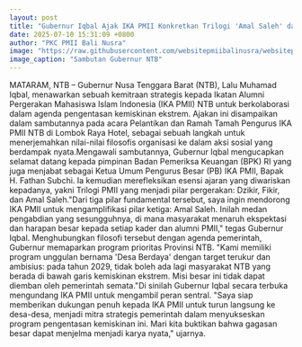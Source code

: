 ```yaml
---
layout: post
title: "Gubernur Iqbal Ajak IKA PMII Konkretkan Trilogi 'Amal Saleh' dalam Misi Pengentasan Kemiskinan Ekstrem"
date: 2025-07-10 15:31:09 +0800
author: "PKC PMII Bali Nusra"
image: "https://raw.githubusercontent.com/websitepmiibalinusra/websitepmiibalinusra.github.io/main/assets/rilis/gubernur-iqbal-ajak-ika-pmii-konkretkan-trilogi-amal-saleh-dalam-misi-pengentasan-kemiskinan-ekstrem.png"
image_caption: "Sambutan Gubernur NTB"
---
```


MATARAM, NTB – Gubernur Nusa Tenggara Barat (NTB), Lalu Muhamad Iqbal, menawarkan sebuah kemitraan strategis kepada Ikatan Alumni Pergerakan Mahasiswa Islam Indonesia (IKA PMII) NTB untuk berkolaborasi dalam agenda pengentasan kemiskinan ekstrem.
Ajakan ini disampaikan dalam sambutannya pada acara Pelantikan dan Ramah Tamah Pengurus IKA PMII NTB di Lombok Raya Hotel, sebagai sebuah langkah untuk menerjemahkan nilai-nilai filosofis organisasi ke dalam aksi sosial yang berdampak nyata.Mengawali sambutannya, Gubernur Iqbal mengucapkan selamat datang kepada pimpinan Badan Pemeriksa Keuangan (BPK) RI yang juga menjabat sebagai Ketua Umum Pengurus Besar (PB) IKA PMII, Bapak H. Fathan Subchi.
Ia kemudian merefleksikan esensi ajaran yang diwariskan kepadanya, yakni Trilogi PMII yang menjadi pilar pergerakan: Dzikir, Fikir, dan Amal Saleh."Dari tiga pilar fundamental tersebut, saya ingin mendorong IKA PMII untuk mengamplifikasi pilar ketiga: Amal Saleh. Inilah medan pengabdian yang sesungguhnya, di mana masyarakat menaruh ekspektasi dan harapan besar kepada setiap kader dan alumni PMII," tegas Gubernur Iqbal.
Menghubungkan filosofi tersebut dengan agenda pemerintah, Gubernur memaparkan program prioritas Provinsi NTB. "Kami memiliki program unggulan bernama 'Desa Berdaya' dengan target terukur dan ambisius: pada tahun 2029, tidak boleh ada lagi masyarakat NTB yang berada di bawah garis kemiskinan ekstrem. Misi besar ini tidak dapat diemban oleh pemerintah semata."Di sinilah Gubernur Iqbal secara terbuka mengundang IKA PMII untuk mengambil peran sentral.
"Saya siap memberikan dukungan penuh kepada IKA PMII untuk turun langsung ke desa-desa, menjadi mitra strategis pemerintah dalam menyukseskan program pengentasan kemiskinan ini. Mari kita buktikan bahwa gagasan besar dapat menjelma menjadi karya nyata," ujarnya.